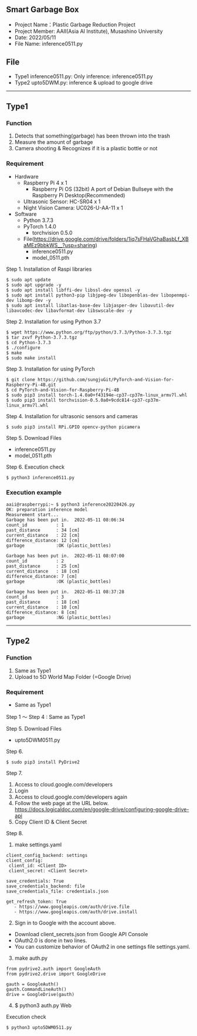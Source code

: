 ## Smart Garbage Box
- Project Name：Plastic Garbage Reduction Project
- Project Member: AAII(Asia AI Institute), Musashino University
- Date: 2022/05/11
- File Name: inference0511.py

## File
- Type1 inference0511.py: Only inference: inference0511.py
- Type2 upto5DWM.py: inference & upload to google drive

---
## Type1
### Function
1. Detects that something(garbage) has been thrown into the trash
2. Measure the amount of garbage
3. Camera shooting & Recognizes if it is a plastic bottle or not

### Requirement
- Hardware
  - Raspberry Pi 4 x 1
    - Raspberry Pi OS (32bit) A port of Debian Bullseye with the Raspberry Pi Desktop(Recommended)
  - Ultrasonic Sensor: HC-SR04 x 1
  - Night Vision Camera: UC026-U-AA-11 x 1
- Software
  - Python 3.7.3
  - PyTorch 1.4.0
    - torchvision 0.5.0
  - File(https://drive.google.com/drive/folders/1iq7sFHaVGhaBasbLf_XBaMEz9bbkWS__?usp=sharing)
    - inference0511.py
    - model_0511.pth

Step 1. Installation of Raspi libraries
```
$ sudo apt update
$ sudo apt upgrade -y
$ sudo apt install libffi-dev libssl-dev openssl -y
$ sudo apt install python3-pip libjpeg-dev libopenblas-dev libopenmpi-dev libomp-dev -y
$ sudo apt install libatlas-base-dev libjasper-dev libavutil-dev libavcodec-dev libavformat-dev libswscale-dev -y
```

Step 2. Installation for using Python 3.7
```
$ wget https://www.python.org/ftp/python/3.7.3/Python-3.7.3.tgz
$ tar zxvf Python-3.7.3.tgz
$ cd Python-3.7.3
$ ./configure
$ make
$ sudo make install
```

Step 3. Installation for using PyTorch
```
$ git clone https://github.com/sungjuGit/PyTorch-and-Vision-for-Raspberry-Pi-4B.git
$ cd PyTorch-and-Vision-for-Raspberry-Pi-4B
$ sudo pip3 install torch-1.4.0a0+f43194e-cp37-cp37m-linux_armv7l.whl
$ sudo pip3 install torchvision-0.5.0a0+9cdc814-cp37-cp37m-linux_armv7l.whl
```

Step 4. Installation for ultrasonic sensors and cameras
```
$ sudo pip3 install RPi.GPIO opencv-python picamera
```

Step 5. Download Files
- inference0511.py
- model_0511.pth

Step 6. Execution check
```
$ python3 inference0511.py
```

### Execution example
```
aaii@raspberrypi:~ $ python3 inference20220426.py 
OK: preparation inference model
Measurement start...
Garbage has been put in.  2022-05-11 08:06:34
count_id           : 1
past_distance      : 34 [cm]
current_distance   : 22 [cm]
difference_distance: 12 [cm]
garbage            :OK (plastic_bottles)

Garbage has been put in.  2022-05-11 08:07:00
count_id           : 2
past_distance      : 25 [cm]
current_distance   : 18 [cm]
difference_distance: 7 [cm]
garbage            :OK (plastic_bottles)

Garbage has been put in.  2022-05-11 08:37:28
count_id           : 3
past_distance      : 18 [cm]
current_distance   : 10 [cm]
difference_distance: 8 [cm]
garbage            :NG (plastic_bottles)
```
---
## Type2
### Function
1. Same as Type1
2. Upload to 5D World Map Folder (=Google Drive)

### Requirement
- Same as Type1

Step 1 〜 Step 4 : Same as Type1

Step 5. Download Files
- upto5DWM0511.py

Step 6. 
```
$ sudo pip3 install PyDrive2
```
Step 7.
1. Access to cloud.google.com/developers
2. Login
3. Access to cloud.google.com/developers again
4. Follow the web page at the URL below.
   https://docs.logicaldoc.com/en/google-drive/configuring-google-drive-api
5. Copy Client ID & Client Secret

Step 8.
1. make settings.yaml
 ```
client_config_backend: settings
client_config:
  client_id: <Client ID>
  client_secret: <Client Secret>
 
save_credentials: True
save_credentials_backend: file
save_credentials_file: credentials.json

get_refresh_token: True
    - https://www.googleapis.com/auth/drive.file
    - https://www.googleapis.com/auth/drive.install
```

2. Sign in to Google with the account above.
- Download client_secrets.json from Google API Console
- OAuth2.0 is done in two lines. 
- You can customize behavior of OAuth2 in one settings file settings.yaml.
3. make auth.py
```
from pydrive2.auth import GoogleAuth
from pydrive2.drive import GoogleDrive
 
gauth = GoogleAuth()
gauth.CommandLineAuth()
drive = GoogleDrive(gauth)
```


4. $ python3 auth.py
   Web




Execution check
```
$ python3 upto5DWM0511.py
```